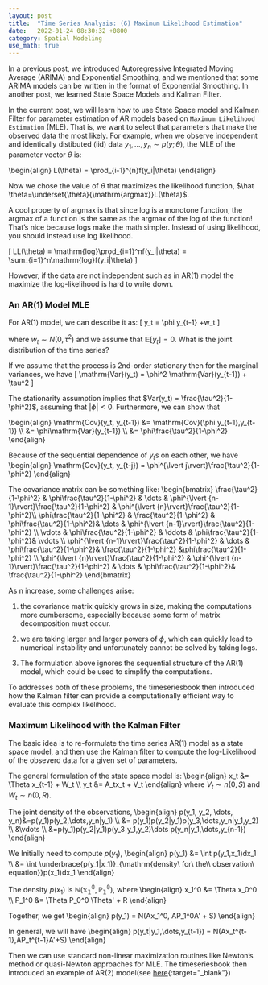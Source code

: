 ```yaml
---
layout: post
title:  "Time Series Analysis: (6) Maximum Likelihood Estimation"
date:   2022-01-24 08:30:32 +0800
category: Spatial Modeling
use_math: true
---
```


In a previous post, we introduced Autoregressive Integrated Moving Average (ARIMA) and Exponential Smoothing, and we mentioned that some ARIMA models can be written in the format of Exponential Smoothing. In another post, we learned State Space Models and Kalman Filter.

In the current post, we will learn how to use State Space model and Kalman Filter for parameter estimation of AR models based on `Maximum Likelihood Estimation` (MLE). That is, we
want to select that parameters that make the observed data the most likely. For example, when we observe independent and identically distibuted (iid) data $y_1,\dots, y_n \sim p(y; \theta)$, the MLE of the parameter vector $\theta$ is:

\begin{align}
L(\theta) = \prod_{i-1}^{n}f(y_i|\theta)
\end{align}

Now we chose the value of $\theta$ that maximizes the likelihood function, $\hat \theta=\underset{\theta}{\mathrm{argmax}}L(\theta)$.

A cool property of argmax is that since log is a monotone function, the argmax of a function is the same as the argmax of the log of the function! That’s nice because logs make the math simpler. Instead of using likelihood, you should instead use log likelihood.

\[
LL(\theta) = \mathrm{log}\prod_{i=1}^nf(y_i|\theta) = \sum_{i=1}^n\mathrm{log}f(y_i|\theta)
\]

However, if the data are not independent such as in AR(1) model the maximize the log-likelihood is hard to write down. 

### An AR(1) Model MLE
For AR(1) model, we can describe it as:
\[
y_t = \phi y_{t-1} +w_t
\]

where $w_t \sim N(0, \tau^2)$ and we assume that $\mathbb{E}[y_t]=0$. What is the joint distribution of the time series?

If we assume that the process is 2nd-order stationary then for the marginal variances, we have
\[
\mathrm{Var}(y_t) = \phi^2 \mathrm{Var}(y_{t-1}) + \tau^2
\]

The stationarity assumption implies that $Var(y_t) = \frac{\tau^2}{1-\phi^2}$, assuming that $\lvert\phi\rvert <0$. Furthermore, we can show that

\begin{align}
\mathrm{Cov}(y_t, y_{t-1}) &= \mathrm{Cov}(\phi y_{t-1},y_{t-1}) \\\\ 
&= \phi\mathrm{Var}(y_{t-1}) \\\\ 
&= \phi\frac{\tau^2}{1-\phi^2}
\end{align}

Because of the sequential dependence of $y_t$s on each other, we have
\begin{align}
\mathrm{Cov}(y_t, y_{t-j}) = \phi^{\lvert j\rvert}\frac{\tau^2}{1-\phi^2} \end{align}

The covariance matrix can be something like:
\begin{bmatrix}
\frac{\tau^2}{1-\phi^2} & \phi\frac{\tau^2}{1-\phi^2} & \dots & \phi^{\lvert {n-1}\rvert}\frac{\tau^2}{1-\phi^2} & \phi^{\lvert {n}\rvert}\frac{\tau^2}{1-\phi^2}\\\\ 
\phi\frac{\tau^2}{1-\phi^2} & \frac{\tau^2}{1-\phi^2} & \phi\frac{\tau^2}{1-\phi^2}& \dots & \phi^{\lvert {n-1}\rvert}\frac{\tau^2}{1-\phi^2} \\\\ 
\vdots & \phi\frac{\tau^2}{1-\phi^2} & \ddots & \phi\frac{\tau^2}{1-\phi^2}& \vdots \\\\ 
\phi^{\lvert {n-1}\rvert}\frac{\tau^2}{1-\phi^2} & \dots & \phi\frac{\tau^2}{1-\phi^2}& \frac{\tau^2}{1-\phi^2} &\phi\frac{\tau^2}{1-\phi^2} \\\\ 
\phi^{\lvert {n}\rvert}\frac{\tau^2}{1-\phi^2} & \phi^{\lvert {n-1}\rvert}\frac{\tau^2}{1-\phi^2} & \dots & \phi\frac{\tau^2}{1-\phi^2}& \frac{\tau^2}{1-\phi^2}
\end{bmatrix}

As n increase, some challenges arise:

1. the covariance matrix quickly grows in size, making the computations more cumbersome, especially because some form of matrix decomposition must occur.

2. we are taking larger and larger powers of $\phi$, which can quickly lead to numerical instability and unfortunately cannot be solved by taking logs. 

3. The formulation above ignores the sequential structure of the AR(1) model, which could be used to simplify the computations.

To addresses both of these problems, the timeseriesbook then introduced how the Kalman filter can provide a computationally efficient way to evaluate this complex likelihood.

### Maximum Likelihood with the Kalman Filter
The basic idea is to re-formulate the time series AR(1) model as a state space model, and then use the Kalman filter to compute the log-Likelihood of the obseverd data for a given set of parameters. 

The general formulation of the state space model is:
\begin{align}
x_t &= \Theta x_{t-1} + W_t \\\\ 
y_t &= A_tx_t + V_t
\end{align}
where $V_t \sim n(0, S)$ and $W_t \sim n(0, R)$.

The joint density of the observations,
\begin{align}
p(y_1, y_2, \dots, y_n)&=p(y_1)p(y_2,\dots,y_n|y_1) \\\\ 
 &= p(y_1)p(y_2|y_1)p(y_3,\dots,y_n|y_1,y_2) \\\\ 
&\vdots \\\\ 
&=p(y_1)p(y_2|y_1)p(y_3|y_1,y_2)\dots p(y_n|y_1,\dots,y_{n-1})
\end{align}

We Initially need to compute $p(y_1)$,
\begin{align}
p(y_1) &= \int p(y_1,x_1)dx_1 \\\\ 
&= \int \underbrace{p(y_1|x_1)}_{\mathrm{density\ for\ the\\\\   observation\ equation}}p(x_1)dx_1
\end{align}

The density $p(x_1)$ is $\mathbb{N(x_1^0,P_1^0)}$, where
\begin{align}
x_1^0 &= \Theta x_0^0 \\\\ 
P_1^0 &= \Theta P_0^0 \Theta' + R
\end{align}

Together, we get
\begin{align}
p(y_1) = N(Ax_1^0, AP_1^0A' + S)
\end{align}

In general, we will have
\begin{align}
p(y_t|y_1,\dots,y_{t-1}) = N(Ax_t^{t-1},AP_t^{t-1}A'+S)
\end{align}

Then we can use standard non-linear maximization routines like Newton’s method or quasi-Newton approaches for MLE. The timeseriesbook then introduced an example of AR(2) model(see [here](https://bookdown.org/rdpeng/timeseriesbook/example-an-ar2-model.html){:target="_blank"})
